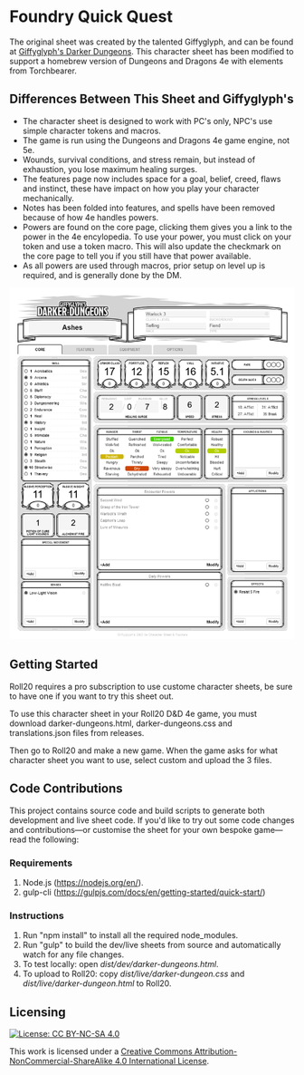 # Foundry Quick Quest
The original sheet was created by the talented Giffyglyph, and can be found at [Giffyglyph's Darker Dungeons](https://github.com/giffyglyph/giffyglyphs-darker-dungeons). This character sheet has been modified to support a homebrew version of Dungeons and Dragons 4e with elements from Torchbearer.

## Differences Between This Sheet and Giffyglyph's

* The character sheet is designed to work with PC's only, NPC's use simple character tokens and macros.
* The game is run using the Dungeons and Dragons 4e game engine, not 5e.
* Wounds, survival conditions, and stress remain, but instead of exhaustion, you lose maximum healing surges.
* The features page now includes space for a goal, belief, creed, flaws and instinct, these have impact on how you play your character mechanically.
* Notes has been folded into features, and spells have been removed because of how 4e handles powers.
* Powers are found on the core page, clicking them gives you a link to the power in the 4e encylopedia. To use your power, you must click on your token and use a token macro. This will also update the checkmark on the core page to tell you if you still have that power available.
* As all powers are used through macros, prior setup on level up is required, and is generally done by the DM.

![Roll20 Character](./img/example-character.png)

## Getting Started

Roll20 requires a pro subscription to use custome character sheets, be sure to have one if you want to try this sheet out. 

To use this character sheet in your Roll20 D&D 4e game, you must download darker-dungeons.html, darker-dungeons.css and translations.json files from releases.

Then go to Roll20 and make a new game. When the game asks for what character sheet you want to use, select custom and upload the 3 files.

## Code Contributions

This project contains source code and build scripts to generate both development and live sheet code. If you'd like to try out some code changes and contributions—or customise the sheet for your own bespoke game—read the following:

### Requirements

1. Node.js (https://nodejs.org/en/).
2. gulp-cli (https://gulpjs.com/docs/en/getting-started/quick-start/)

### Instructions

1. Run "npm install" to install all the required node_modules.
2. Run "gulp" to build the dev/live sheets from source and automatically watch for any file changes.
3. To test locally: open _dist/dev/darker-dungeons.html_.
4. To upload to Roll20: copy _dist/live/darker-dungeon.css_ and _dist/live/darker-dungeon.html_ to Roll20.

## Licensing

[![License: CC BY-NC-SA 4.0](https://img.shields.io/badge/License-CC%20BY--NC--SA%204.0-lightgrey.svg)](https://creativecommons.org/licenses/by-nc-sa/4.0/)

This work is licensed under a [Creative Commons Attribution-NonCommercial-ShareAlike 4.0 International License](http://creativecommons.org/licenses/by-nc-sa/4.0/).
